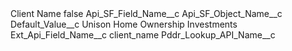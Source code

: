 <?xml version="1.0" encoding="UTF-8"?>
<CustomMetadata xmlns="http://soap.sforce.com/2006/04/metadata" xmlns:xsi="http://www.w3.org/2001/XMLSchema-instance" xmlns:xsd="http://www.w3.org/2001/XMLSchema">
    <label>Client Name</label>
    <protected>false</protected>
    <values>
        <field>Api_SF_Field_Name__c</field>
        <value xsi:nil="true"/>
    </values>
    <values>
        <field>Api_SF_Object_Name__c</field>
        <value xsi:nil="true"/>
    </values>
    <values>
        <field>Default_Value__c</field>
        <value xsi:type="xsd:string">Unison Home Ownership Investments</value>
    </values>
    <values>
        <field>Ext_Api_Field_Name__c</field>
        <value xsi:type="xsd:string">client_name</value>
    </values>
    <values>
        <field>Pddr_Lookup_API_Name__c</field>
        <value xsi:nil="true"/>
    </values>
</CustomMetadata>
